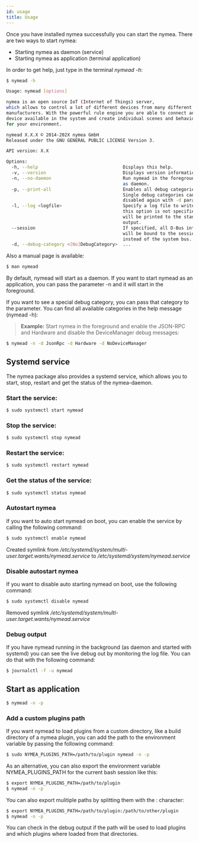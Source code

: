 ```yaml
---
id: usage
title: Usage
---
```


Once you have installed nymea successfully you can start the nymea. There are two ways to start nymea:

* Starting nymea as daemon (service)
* Starting nymea as application (terminal application)

In order to get help, just type in the terminal _nymead -h_:

```bash
$ nymead -h

Usage: nymead [options]

nymea is an open source IoT (Internet of Things) server, 
which allows to control a lot of different devices from many different 
manufacturers. With the powerful rule engine you are able to connect any 
device available in the system and create individual scenes and behaviors 
for your environment.

nymead X.X.X © 2014-202X nymea GmbH
Released under the GNU GENERAL PUBLIC LICENSE Version 3.

API version: X.X

Options:
  -h, --help                                Displays this help.
  -v, --version                             Displays version information.
  -n, --no-daemon                           Run nymead in the foreground, not
                                            as daemon.
  -p, --print-all                           Enables all debug categories.
                                            Single debug categories can be
                                            disabled again with -d parameter.
  -l, --log <logfile>                       Specify a log file to write to, if
                                            this option is not specified, logs
                                            will be printed to the standard
                                            output.
  --session                                 If specified, all D-Bus interfaces
                                            will be bound to the session bus
                                            instead of the system bus.
  -d, --debug-category <[No]DebugCategory>  ...
```

Also a manual page is available:

```bash
$ man nymead
```

By default, nymead will start as a daemon. If you want to start nymead as an application, you can pass the parameter -n and it will start in the foreground.

If you want to see a special debug category, you can pass that category to the parameter. You can find all available categories in the help message (nymead -h):

> **Example:** Start nymea in the foreground and enable the JSON-RPC and Hardware and disable the DeviceManager debug messages:

```bash
$ nymead -n -d JsonRpc -d Hardware -d NoDeviceManager
```

## Systemd service

The nymea package also provides a systemd service, which allows you to start, stop, restart and get the status of the nymea-daemon.

### Start the service:

```bash
$ sudo systemctl start nymead
```

### Stop the service:

```bash
$ sudo systemctl stop nymead
```

### Restart the service:

```bash
$ sudo systemctl restart nymead
```

### Get the status of the service:

```bash
$ sudo systemctl status nymead
```
### Autostart nymea

If you want to auto start nymead on boot, you can enable the service by calling the following command:

```bash
$ sudo systemctl enable nymead
```
Created symlink from _/etc/systemd/system/multi-user.target.wants/nymead.service_ to _/etc/systemd/system/nymead.service_

### Disable autostart nymea

If you want to disable auto starting nymead on boot, use the following command:

```bash
$ sudo systemctl disable nymead
```
Removed symlink _/etc/systemd/system/multi-user.target.wants/nymead.service_

### Debug output

If you have nymead running in the background (as daemon and started with systemd) you can see the live debug out by monitoring the log file. You can do that with the following command:

```bash
$ journalctl -f -u nymead
```

## Start as application

```bash
$ nymead -n -p
```

### Add a custom plugins path

If you want nymead to load plugins from a custom directory, like a build directory of a nymea plugin, you can add the path to the environment variable by passing the following command:

```bash
$ sudo NYMEA_PLUGINS_PATH=/path/to/plugin nymead -n -p
```
As an alternative, you can also export the environment variable NYMEA_PLUGINS_PATH for the current bash session like this:

```bash
$ export NYMEA_PLUGINS_PATH=/path/to/plugin
$ nymead -n -p
```
You can also export mulitiple paths by splitting them with the : character:

```bash
$ export NYMEA_PLUGINS_PATH=/path/to/plugin:/path/to/other/plugin
$ nymead -n -p
```
You can check in the debug output if the path will be used to load plugins and which plugins where loaded from that directories. 
